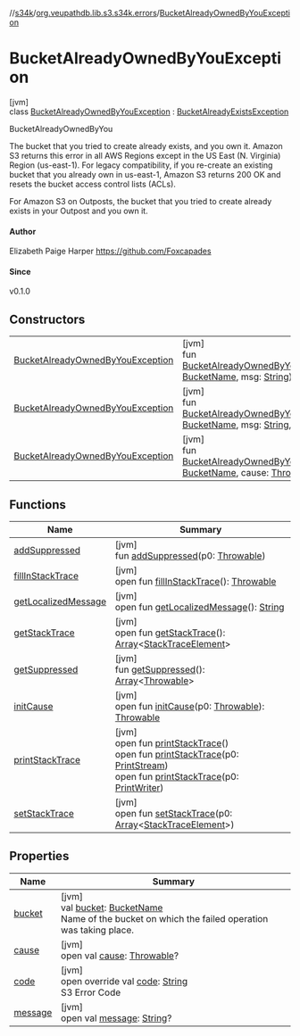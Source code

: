 //[s34k](../../../index.md)/[org.veupathdb.lib.s3.s34k.errors](../index.md)/[BucketAlreadyOwnedByYouException](index.md)

# BucketAlreadyOwnedByYouException

[jvm]\
class [BucketAlreadyOwnedByYouException](index.md) : [BucketAlreadyExistsException](../-bucket-already-exists-exception/index.md)

BucketAlreadyOwnedByYou

The bucket that you tried to create already exists, and you own it. Amazon S3 returns this error in all AWS Regions except in the US East (N. Virginia) Region (us-east-1). For legacy compatibility, if you re-create an existing bucket that you already own in us-east-1, Amazon S3 returns 200 OK and resets the bucket access control lists (ACLs).

For Amazon S3 on Outposts, the bucket that you tried to create already exists in your Outpost and you own it.

#### Author

Elizabeth Paige Harper https://github.com/Foxcapades

#### Since

v0.1.0

## Constructors

| | |
|---|---|
| [BucketAlreadyOwnedByYouException](-bucket-already-owned-by-you-exception.md) | [jvm]<br>fun [BucketAlreadyOwnedByYouException](-bucket-already-owned-by-you-exception.md)(bucket: [BucketName](../../org.veupathdb.lib.s3.s34k.fields/-bucket-name/index.md), msg: [String](https://kotlinlang.org/api/latest/jvm/stdlib/kotlin/-string/index.html)) |
| [BucketAlreadyOwnedByYouException](-bucket-already-owned-by-you-exception.md) | [jvm]<br>fun [BucketAlreadyOwnedByYouException](-bucket-already-owned-by-you-exception.md)(bucket: [BucketName](../../org.veupathdb.lib.s3.s34k.fields/-bucket-name/index.md), msg: [String](https://kotlinlang.org/api/latest/jvm/stdlib/kotlin/-string/index.html), cause: [Throwable](https://kotlinlang.org/api/latest/jvm/stdlib/kotlin/-throwable/index.html)) |
| [BucketAlreadyOwnedByYouException](-bucket-already-owned-by-you-exception.md) | [jvm]<br>fun [BucketAlreadyOwnedByYouException](-bucket-already-owned-by-you-exception.md)(bucket: [BucketName](../../org.veupathdb.lib.s3.s34k.fields/-bucket-name/index.md), cause: [Throwable](https://kotlinlang.org/api/latest/jvm/stdlib/kotlin/-throwable/index.html)) |

## Functions

| Name | Summary |
|---|---|
| [addSuppressed](../../org.veupathdb.lib.s3.s34k.requests.object.directory/-directory-object-delete-error/index.md#282858770%2FFunctions%2F-1216412040) | [jvm]<br>fun [addSuppressed](../../org.veupathdb.lib.s3.s34k.requests.object.directory/-directory-object-delete-error/index.md#282858770%2FFunctions%2F-1216412040)(p0: [Throwable](https://kotlinlang.org/api/latest/jvm/stdlib/kotlin/-throwable/index.html)) |
| [fillInStackTrace](../../org.veupathdb.lib.s3.s34k.requests.object.directory/-directory-object-delete-error/index.md#-1102069925%2FFunctions%2F-1216412040) | [jvm]<br>open fun [fillInStackTrace](../../org.veupathdb.lib.s3.s34k.requests.object.directory/-directory-object-delete-error/index.md#-1102069925%2FFunctions%2F-1216412040)(): [Throwable](https://kotlinlang.org/api/latest/jvm/stdlib/kotlin/-throwable/index.html) |
| [getLocalizedMessage](../../org.veupathdb.lib.s3.s34k.requests.object.directory/-directory-object-delete-error/index.md#1043865560%2FFunctions%2F-1216412040) | [jvm]<br>open fun [getLocalizedMessage](../../org.veupathdb.lib.s3.s34k.requests.object.directory/-directory-object-delete-error/index.md#1043865560%2FFunctions%2F-1216412040)(): [String](https://kotlinlang.org/api/latest/jvm/stdlib/kotlin/-string/index.html) |
| [getStackTrace](../../org.veupathdb.lib.s3.s34k.requests.object.directory/-directory-object-delete-error/index.md#2050903719%2FFunctions%2F-1216412040) | [jvm]<br>open fun [getStackTrace](../../org.veupathdb.lib.s3.s34k.requests.object.directory/-directory-object-delete-error/index.md#2050903719%2FFunctions%2F-1216412040)(): [Array](https://kotlinlang.org/api/latest/jvm/stdlib/kotlin/-array/index.html)&lt;[StackTraceElement](https://docs.oracle.com/javase/8/docs/api/java/lang/StackTraceElement.html)&gt; |
| [getSuppressed](../../org.veupathdb.lib.s3.s34k.requests.object.directory/-directory-object-delete-error/index.md#672492560%2FFunctions%2F-1216412040) | [jvm]<br>fun [getSuppressed](../../org.veupathdb.lib.s3.s34k.requests.object.directory/-directory-object-delete-error/index.md#672492560%2FFunctions%2F-1216412040)(): [Array](https://kotlinlang.org/api/latest/jvm/stdlib/kotlin/-array/index.html)&lt;[Throwable](https://kotlinlang.org/api/latest/jvm/stdlib/kotlin/-throwable/index.html)&gt; |
| [initCause](../../org.veupathdb.lib.s3.s34k.requests.object.directory/-directory-object-delete-error/index.md#-418225042%2FFunctions%2F-1216412040) | [jvm]<br>open fun [initCause](../../org.veupathdb.lib.s3.s34k.requests.object.directory/-directory-object-delete-error/index.md#-418225042%2FFunctions%2F-1216412040)(p0: [Throwable](https://kotlinlang.org/api/latest/jvm/stdlib/kotlin/-throwable/index.html)): [Throwable](https://kotlinlang.org/api/latest/jvm/stdlib/kotlin/-throwable/index.html) |
| [printStackTrace](../../org.veupathdb.lib.s3.s34k.requests.object.directory/-directory-object-delete-error/index.md#-1769529168%2FFunctions%2F-1216412040) | [jvm]<br>open fun [printStackTrace](../../org.veupathdb.lib.s3.s34k.requests.object.directory/-directory-object-delete-error/index.md#-1769529168%2FFunctions%2F-1216412040)()<br>open fun [printStackTrace](../../org.veupathdb.lib.s3.s34k.requests.object.directory/-directory-object-delete-error/index.md#1841853697%2FFunctions%2F-1216412040)(p0: [PrintStream](https://docs.oracle.com/javase/8/docs/api/java/io/PrintStream.html))<br>open fun [printStackTrace](../../org.veupathdb.lib.s3.s34k.requests.object.directory/-directory-object-delete-error/index.md#1175535278%2FFunctions%2F-1216412040)(p0: [PrintWriter](https://docs.oracle.com/javase/8/docs/api/java/io/PrintWriter.html)) |
| [setStackTrace](../../org.veupathdb.lib.s3.s34k.requests.object.directory/-directory-object-delete-error/index.md#2135801318%2FFunctions%2F-1216412040) | [jvm]<br>open fun [setStackTrace](../../org.veupathdb.lib.s3.s34k.requests.object.directory/-directory-object-delete-error/index.md#2135801318%2FFunctions%2F-1216412040)(p0: [Array](https://kotlinlang.org/api/latest/jvm/stdlib/kotlin/-array/index.html)&lt;[StackTraceElement](https://docs.oracle.com/javase/8/docs/api/java/lang/StackTraceElement.html)&gt;) |

## Properties

| Name | Summary |
|---|---|
| [bucket](../-abstract-bucket-operation-exception/bucket.md) | [jvm]<br>val [bucket](../-abstract-bucket-operation-exception/bucket.md): [BucketName](../../org.veupathdb.lib.s3.s34k.fields/-bucket-name/index.md)<br>Name of the bucket on which the failed operation was taking place. |
| [cause](../../org.veupathdb.lib.s3.s34k.requests.object.directory/-directory-object-delete-error/index.md#-654012527%2FProperties%2F-1216412040) | [jvm]<br>open val [cause](../../org.veupathdb.lib.s3.s34k.requests.object.directory/-directory-object-delete-error/index.md#-654012527%2FProperties%2F-1216412040): [Throwable](https://kotlinlang.org/api/latest/jvm/stdlib/kotlin/-throwable/index.html)? |
| [code](code.md) | [jvm]<br>open override val [code](code.md): [String](https://kotlinlang.org/api/latest/jvm/stdlib/kotlin/-string/index.html)<br>S3 Error Code |
| [message](../../org.veupathdb.lib.s3.s34k.requests.object.directory/-directory-object-delete-error/index.md#1824300659%2FProperties%2F-1216412040) | [jvm]<br>open val [message](../../org.veupathdb.lib.s3.s34k.requests.object.directory/-directory-object-delete-error/index.md#1824300659%2FProperties%2F-1216412040): [String](https://kotlinlang.org/api/latest/jvm/stdlib/kotlin/-string/index.html)? |
